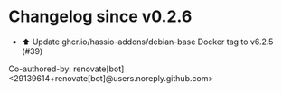 # Changelog since v0.2.6
- ⬆️ Update ghcr.io/hassio-addons/debian-base Docker tag to v6.2.5 (#39)

Co-authored-by: renovate[bot] <29139614+renovate[bot]@users.noreply.github.com> 

